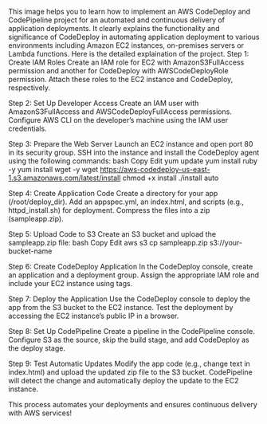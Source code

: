 This image helps you to learn how to implement an AWS CodeDeploy and CodePipeline project for an automated and continuous delivery of application deployments. It clearly explains the functionality and significance of CodeDeploy in automating application deployment to various environments including Amazon EC2 instances, on-premises servers or Lambda functions. Here is the detailed explaination of the project.
Step 1: Create IAM Roles
Create an IAM role for EC2 with AmazonS3FullAccess permission and another for CodeDeploy with AWSCodeDeployRole permission.
Attach these roles to the EC2 instance and CodeDeploy, respectively.

Step 2: Set Up Developer Access
Create an IAM user with AmazonS3FullAccess and AWSCodeDeployFullAccess permissions.
Configure AWS CLI on the developer’s machine using the IAM user credentials.

Step 3: Prepare the Web Server
Launch an EC2 instance and open port 80 in its security group.
SSH into the instance and install the CodeDeploy agent using the following commands:
bash
Copy
Edit
yum update
yum install ruby -y
yum install wget -y
wget https://aws-codedeploy-us-east-1.s3.amazonaws.com/latest/install
chmod +x install
./install auto

Step 4: Create Application Code
Create a directory for your app (/root/deploy_dir).
Add an appspec.yml, an index.html, and scripts (e.g., httpd_install.sh) for deployment.
Compress the files into a zip (sampleapp.zip).

Step 5: Upload Code to S3
Create an S3 bucket and upload the sampleapp.zip file:
bash
Copy
Edit
aws s3 cp sampleapp.zip s3://your-bucket-name

Step 6: Create CodeDeploy Application
In the CodeDeploy console, create an application and a deployment group.
Assign the appropriate IAM role and include your EC2 instance using tags.

Step 7: Deploy the Application
Use the CodeDeploy console to deploy the app from the S3 bucket to the EC2 instance.
Test the deployment by accessing the EC2 instance’s public IP in a browser.

Step 8: Set Up CodePipeline
Create a pipeline in the CodePipeline console.
Configure S3 as the source, skip the build stage, and add CodeDeploy as the deploy stage.

Step 9: Test Automatic Updates
Modify the app code (e.g., change text in index.html) and upload the updated zip file to the S3 bucket.
CodePipeline will detect the change and automatically deploy the update to the EC2 instance.

This process automates your deployments and ensures continuous delivery with AWS services!
